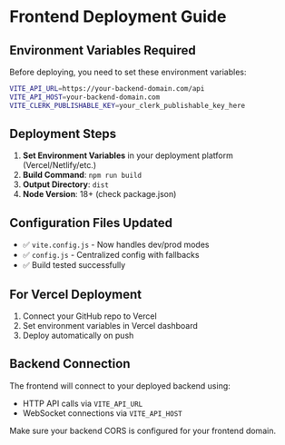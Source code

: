 # Frontend Deployment Guide

## Environment Variables Required

Before deploying, you need to set these environment variables:

```bash
VITE_API_URL=https://your-backend-domain.com/api
VITE_API_HOST=your-backend-domain.com
VITE_CLERK_PUBLISHABLE_KEY=your_clerk_publishable_key_here
```

## Deployment Steps

1. **Set Environment Variables** in your deployment platform (Vercel/Netlify/etc.)
2. **Build Command**: `npm run build`
3. **Output Directory**: `dist`
4. **Node Version**: 18+ (check package.json)

## Configuration Files Updated

- ✅ `vite.config.js` - Now handles dev/prod modes
- ✅ `config.js` - Centralized config with fallbacks
- ✅ Build tested successfully

## For Vercel Deployment

1. Connect your GitHub repo to Vercel
2. Set environment variables in Vercel dashboard
3. Deploy automatically on push

## Backend Connection

The frontend will connect to your deployed backend using:
- HTTP API calls via `VITE_API_URL`
- WebSocket connections via `VITE_API_HOST`

Make sure your backend CORS is configured for your frontend domain.
